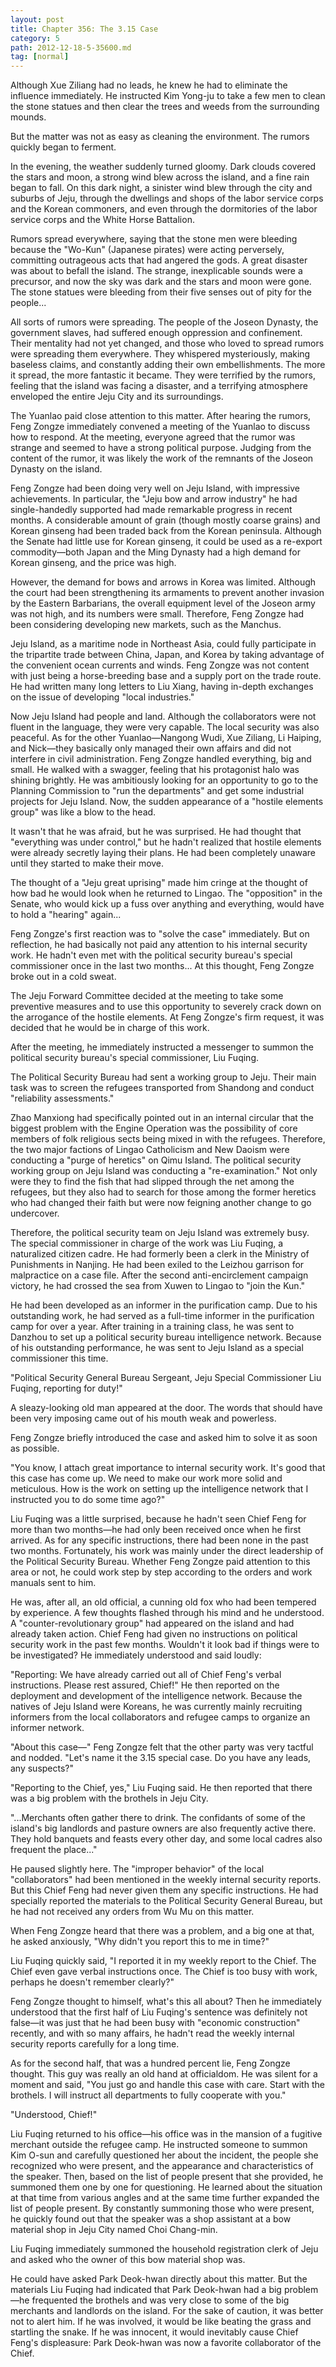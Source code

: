 ```yaml
---
layout: post
title: Chapter 356: The 3.15 Case
category: 5
path: 2012-12-18-5-35600.md
tag: [normal]
---
```


Although Xue Ziliang had no leads, he knew he had to eliminate the influence immediately. He instructed Kim Yong-ju to take a few men to clean the stone statues and then clear the trees and weeds from the surrounding mounds.

But the matter was not as easy as cleaning the environment. The rumors quickly began to ferment.

In the evening, the weather suddenly turned gloomy. Dark clouds covered the stars and moon, a strong wind blew across the island, and a fine rain began to fall. On this dark night, a sinister wind blew through the city and suburbs of Jeju, through the dwellings and shops of the labor service corps and the Korean commoners, and even through the dormitories of the labor service corps and the White Horse Battalion.

Rumors spread everywhere, saying that the stone men were bleeding because the "Wo-Kun" (Japanese pirates) were acting perversely, committing outrageous acts that had angered the gods. A great disaster was about to befall the island. The strange, inexplicable sounds were a precursor, and now the sky was dark and the stars and moon were gone. The stone statues were bleeding from their five senses out of pity for the people...

All sorts of rumors were spreading. The people of the Joseon Dynasty, the government slaves, had suffered enough oppression and confinement. Their mentality had not yet changed, and those who loved to spread rumors were spreading them everywhere. They whispered mysteriously, making baseless claims, and constantly adding their own embellishments. The more it spread, the more fantastic it became. They were terrified by the rumors, feeling that the island was facing a disaster, and a terrifying atmosphere enveloped the entire Jeju City and its surroundings.

The Yuanlao paid close attention to this matter. After hearing the rumors, Feng Zongze immediately convened a meeting of the Yuanlao to discuss how to respond. At the meeting, everyone agreed that the rumor was strange and seemed to have a strong political purpose. Judging from the content of the rumor, it was likely the work of the remnants of the Joseon Dynasty on the island.

Feng Zongze had been doing very well on Jeju Island, with impressive achievements. In particular, the "Jeju bow and arrow industry" he had single-handedly supported had made remarkable progress in recent months. A considerable amount of grain (though mostly coarse grains) and Korean ginseng had been traded back from the Korean peninsula. Although the Senate had little use for Korean ginseng, it could be used as a re-export commodity—both Japan and the Ming Dynasty had a high demand for Korean ginseng, and the price was high.

However, the demand for bows and arrows in Korea was limited. Although the court had been strengthening its armaments to prevent another invasion by the Eastern Barbarians, the overall equipment level of the Joseon army was not high, and its numbers were small. Therefore, Feng Zongze had been considering developing new markets, such as the Manchus.

Jeju Island, as a maritime node in Northeast Asia, could fully participate in the tripartite trade between China, Japan, and Korea by taking advantage of the convenient ocean currents and winds. Feng Zongze was not content with just being a horse-breeding base and a supply port on the trade route. He had written many long letters to Liu Xiang, having in-depth exchanges on the issue of developing "local industries."

Now Jeju Island had people and land. Although the collaborators were not fluent in the language, they were very capable. The local security was also peaceful. As for the other Yuanlao—Nangong Wudi, Xue Ziliang, Li Haiping, and Nick—they basically only managed their own affairs and did not interfere in civil administration. Feng Zongze handled everything, big and small. He walked with a swagger, feeling that his protagonist halo was shining brightly. He was ambitiously looking for an opportunity to go to the Planning Commission to "run the departments" and get some industrial projects for Jeju Island. Now, the sudden appearance of a "hostile elements group" was like a blow to the head.

It wasn't that he was afraid, but he was surprised. He had thought that "everything was under control," but he hadn't realized that hostile elements were already secretly laying their plans. He had been completely unaware until they started to make their move.

The thought of a "Jeju great uprising" made him cringe at the thought of how bad he would look when he returned to Lingao. The "opposition" in the Senate, who would kick up a fuss over anything and everything, would have to hold a "hearing" again...

Feng Zongze's first reaction was to "solve the case" immediately. But on reflection, he had basically not paid any attention to his internal security work. He hadn't even met with the political security bureau's special commissioner once in the last two months... At this thought, Feng Zongze broke out in a cold sweat.

The Jeju Forward Committee decided at the meeting to take some preventive measures and to use this opportunity to severely crack down on the arrogance of the hostile elements. At Feng Zongze's firm request, it was decided that he would be in charge of this work.

After the meeting, he immediately instructed a messenger to summon the political security bureau's special commissioner, Liu Fuqing.

The Political Security Bureau had sent a working group to Jeju. Their main task was to screen the refugees transported from Shandong and conduct "reliability assessments."

Zhao Manxiong had specifically pointed out in an internal circular that the biggest problem with the Engine Operation was the possibility of core members of folk religious sects being mixed in with the refugees. Therefore, the two major factions of Lingao Catholicism and New Daoism were conducting a "purge of heretics" on Qimu Island. The political security working group on Jeju Island was conducting a "re-examination." Not only were they to find the fish that had slipped through the net among the refugees, but they also had to search for those among the former heretics who had changed their faith but were now feigning another change to go undercover.

Therefore, the political security team on Jeju Island was extremely busy. The special commissioner in charge of the work was Liu Fuqing, a naturalized citizen cadre. He had formerly been a clerk in the Ministry of Punishments in Nanjing. He had been exiled to the Leizhou garrison for malpractice on a case file. After the second anti-encirclement campaign victory, he had crossed the sea from Xuwen to Lingao to "join the Kun."

He had been developed as an informer in the purification camp. Due to his outstanding work, he had served as a full-time informer in the purification camp for over a year. After training in a training class, he was sent to Danzhou to set up a political security bureau intelligence network. Because of his outstanding performance, he was sent to Jeju Island as a special commissioner this time.

"Political Security General Bureau Sergeant, Jeju Special Commissioner Liu Fuqing, reporting for duty!"

A sleazy-looking old man appeared at the door. The words that should have been very imposing came out of his mouth weak and powerless.

Feng Zongze briefly introduced the case and asked him to solve it as soon as possible.

"You know, I attach great importance to internal security work. It's good that this case has come up. We need to make our work more solid and meticulous. How is the work on setting up the intelligence network that I instructed you to do some time ago?"

Liu Fuqing was a little surprised, because he hadn't seen Chief Feng for more than two months—he had only been received once when he first arrived. As for any specific instructions, there had been none in the past two months. Fortunately, his work was mainly under the direct leadership of the Political Security Bureau. Whether Feng Zongze paid attention to this area or not, he could work step by step according to the orders and work manuals sent to him.

He was, after all, an old official, a cunning old fox who had been tempered by experience. A few thoughts flashed through his mind and he understood. A "counter-revolutionary group" had appeared on the island and had already taken action. Chief Feng had given no instructions on political security work in the past few months. Wouldn't it look bad if things were to be investigated? He immediately understood and said loudly:

"Reporting: We have already carried out all of Chief Feng's verbal instructions. Please rest assured, Chief!" He then reported on the deployment and development of the intelligence network. Because the natives of Jeju Island were Koreans, he was currently mainly recruiting informers from the local collaborators and refugee camps to organize an informer network.

"About this case—" Feng Zongze felt that the other party was very tactful and nodded. "Let's name it the 3.15 special case. Do you have any leads, any suspects?"

"Reporting to the Chief, yes," Liu Fuqing said. He then reported that there was a big problem with the brothels in Jeju City.

"...Merchants often gather there to drink. The confidants of some of the island's big landlords and pasture owners are also frequently active there. They hold banquets and feasts every other day, and some local cadres also frequent the place..."

He paused slightly here. The "improper behavior" of the local "collaborators" had been mentioned in the weekly internal security reports. But this Chief Feng had never given them any specific instructions. He had specially reported the materials to the Political Security General Bureau, but he had not received any orders from Wu Mu on this matter.

When Feng Zongze heard that there was a problem, and a big one at that, he asked anxiously, "Why didn't you report this to me in time?"

Liu Fuqing quickly said, "I reported it in my weekly report to the Chief. The Chief even gave verbal instructions once. The Chief is too busy with work, perhaps he doesn't remember clearly?"

Feng Zongze thought to himself, what's this all about? Then he immediately understood that the first half of Liu Fuqing's sentence was definitely not false—it was just that he had been busy with "economic construction" recently, and with so many affairs, he hadn't read the weekly internal security reports carefully for a long time.

As for the second half, that was a hundred percent lie, Feng Zongze thought. This guy was really an old hand at officialdom. He was silent for a moment and said, "You just go and handle this case with care. Start with the brothels. I will instruct all departments to fully cooperate with you."

"Understood, Chief!"

Liu Fuqing returned to his office—his office was in the mansion of a fugitive merchant outside the refugee camp. He instructed someone to summon Kim O-sun and carefully questioned her about the incident, the people she recognized who were present, and the appearance and characteristics of the speaker. Then, based on the list of people present that she provided, he summoned them one by one for questioning. He learned about the situation at that time from various angles and at the same time further expanded the list of people present. By constantly summoning those who were present, he quickly found out that the speaker was a shop assistant at a bow material shop in Jeju City named Choi Chang-min.

Liu Fuqing immediately summoned the household registration clerk of Jeju and asked who the owner of this bow material shop was.

He could have asked Park Deok-hwan directly about this matter. But the materials Liu Fuqing had indicated that Park Deok-hwan had a big problem—he frequented the brothels and was very close to some of the big merchants and landlords on the island. For the sake of caution, it was better not to alert him. If he was involved, it would be like beating the grass and startling the snake. If he was innocent, it would inevitably cause Chief Feng's displeasure: Park Deok-hwan was now a favorite collaborator of the Chief.